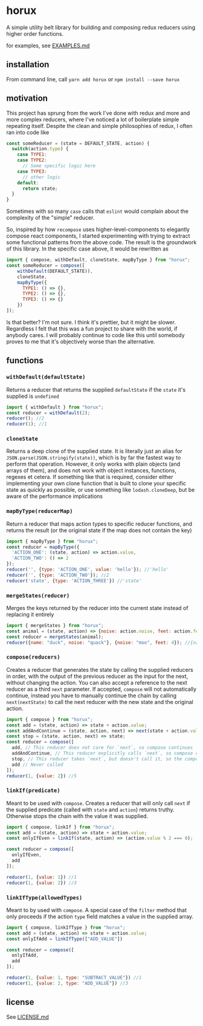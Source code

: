 # horux

A simple utility belt library for building and composing redux reducers using higher order functions.

for examples, see [EXAMPLES.md](EXAMPLES.md)

## installation

From command line, call `yarn add horux` or `npm install --save horux`

## motivation

This project has sprung from the work I've done with redux and more and more complex reducers, where
I've noticed a lot of boilerplate simple repeating itself. Despite the clean and simple philosophies
of redux, I often ran into code like

```js
const someReducer = (state = DEFAULT_STATE, action) {
  switch(action.type) {
    case TYPE1:
    case TYPE2:
      // Some specific logic here
    case TYPE3:
      // other logic
    default:
      return state;
  }
}
```
Sometimes with so many `case` calls that `eslint` would complain about the complexity of the "simple"
reducer.

So, inspired by how `recompose` uses higher-level-components to elegantly compose react components,
I started experimenting with trying to extract some functional patterns from the above code. The result
is the groundwork of this library. In the specific case above, it would be rewritten as

```js
import { compose, withDefault, cloneState, mapByType } from "horux";
const someReducer = compose([
    withDefault(DEFAULT_STATE)),
    cloneState,
    mapByType({
      TYPE1: () => {},
      TYPE2: () => {},
      TYPE3: () => {}
    })
]);
```

Is that better? I'm not sure. I think it's prettier, but it might be slower. Regardless I felt that
this was a fun project to share with the world, if anybody cares. I will probably continue to code
like this until somebody proves to me that it's objectively worse than the alternative.

## functions

### `withDefault(defaultState)`
Returns a reducer that returns the supplied `defaultState` if the `state` it's supplied is `undefined`

```js
import { withDefault } from "horux";
const reducer = withDefault(2);
reducer(); //2
reducer(1); //1
```

### `cloneState`
Returns a deep clone of the supplied state. It is literally just an alias for
`JSON.parse(JSON.stringify(state))`, which is by far the fastest way to perform that operation.
However, it only works with plain objects (and arrays of them), and does not work with object instances,
functions, regexes et cetera. If something like that is required, consider either implementing your own
clone function that is built to clone your specific state as quickly as possible, or use something
like `lodash.cloneDeep`, but be aware of the performance implications

### `mapByType(reducerMap)`
Return a reducer that maps action types to specific reducer functions, and returns the result
(or the original state if the map does not contain the key)

```js
import { mapByType } from "horux";
const reducer = mapByType({
  'ACTION_ONE': (state, action) => action.value,
  'ACTION_TWO': () => 2
});
reducer('', {type: 'ACTION_ONE', value: 'hello'}); //'hello'
reducer('', {type: 'ACTION_TWO'}); //2
reducer('state', {type: 'ACTION_THREE'}) //'state'
```

### `mergeStates(reducer)`
Merges the keys returned by the reducer into the current state instead of replacing it entirely

```js
import { mergeStates } from "horux";
const animal = (state, action) => {noise: action.noise, feet: action.feet};
const reducer = mergeStates(animal);
reducer({name: "duck", noise: "quack"}, {noise: "moo", feet: 4}); //{name: "duck", noise: "moo", feet: 4}
```

### `compose(reducers)`
Creates a reducer that generates the state by calling the supplied reducers in order, with the output of the previous reducer as the input for the next, without changing the action. You can also accept a reference to the next reducer as a third `next` parameter. If accepted, `compose` will not automatically continue, instead you have to manually continue the chain by calling `next(nextState)` to call the next reducer with the new state and the original action.

```js
import { compose } from "horux";
const add = (state, action) => state + action.value;
const addAndContinue = (state, action, next) => next(state + action.value);
const stop = (state, action, next) => state;
const reducer = compose([
  add, // This reducer does not care for `next`, so compose continues
  addAndContinue, // This reducer explicitly calls `next`, so compose continues
  stop, // This reducer takes `next`, but doesn't call it, so the composition stops here
  add // Never called
]);
reducer(1, {value: 2}) //5
```

### `linkIf(predicate)`
Meant to be used with `compose`. Creates a reducer that will only call `next` if the supplied predicate (called with `state` and `action`) returns truthy. Otherwise stops the chain with the value it was supplied.

```js
import { compose, linkIf } from "horux";
const add = (state, action) => state + action.value;
const onlyIfEven = linkIf(state, action) => (action.value % 2 === 0);

const reducer = compose([
  onlyIfEven,
  add
]);

reducer(1, {value: 1}) //1
reducer(1, {value: 2}) //3
```

### `linkIfType(allowedTypes)`
Meant to by used with `compose`. A special case of the `filter` method that only proceeds if the action `type` field matches a value in the supplied array.

```js
import { compose, linkIfType } from "horux";
const add = (state, action) => state + action.value;
const onlyIfAdd = linkIfType(["ADD_VALUE"])

const reducer = compose([
  onlyIfAdd,
  add
]);

reducer(1, {value: 1, type: "SUBTRACT_VALUE"}) //1
reducer(1, {value: 2, type: "ADD_VALUE"}) //3
```

## license
See [LICENSE.md](./LICENSE.md)
